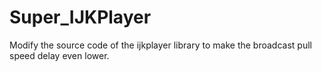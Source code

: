 # Super_IJKPlayer
Modify the source code of the ijkplayer library to make the broadcast pull speed delay even lower.
